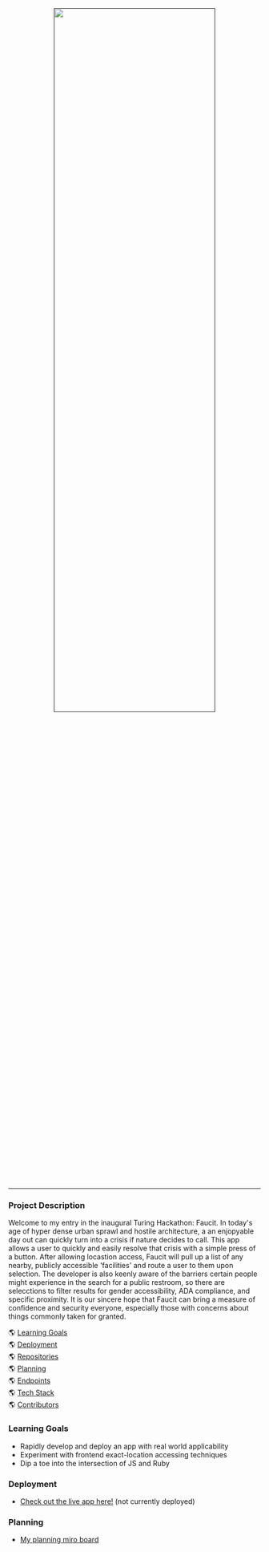 <div align="center"> 
   <a href="">
<img src="https://user-images.githubusercontent.com/106942456/221625028-e59ee009-fda9-47c2-9191-ecd8d9938ee6.png" width="80%" height="60%"></a>
</div>

---
### Project Description
   Welcome to my entry in the inaugural Turing Hackathon: Faucit. In today's age of hyper dense urban sprawl and hostile architecture, a an enjopyable day out can quickly turn into a crisis if nature decides to call. This app allows a user to quickly and easily resolve that crisis with a simple press of a button. After allowing locastion access, Faucit will pull up a list of any nearby, publicly accessible 'facilities' and route a user to them upon selection. The developer is also keenly aware of the barriers certain people might experience in the search for a public restroom, so there are selecctions to filter results for gender accessibility, ADA compliance, and specific proximity. It is our sincere hope that Faucit can bring a measure of confidence and security everyone, especially those with concerns about things commonly taken for granted.
<br>

:earth_americas: [Learning Goals](#learning-goals)
<br>
:earth_americas: [Deployment](#deployment)
<br>
:earth_americas: [Repositories](#repositories)
<br>
:earth_americas: [Planning](#planning)
<br>
:earth_americas: [Endpoints](#endpoints)
<br>
:earth_americas: [Tech Stack](#tech-stack)
<br>
:earth_americas: [Contributors](#contributors)
<br>

### Learning Goals
- Rapidly develop and deploy an app with real world applicability
- Experiment with frontend exact-location accessing techniques
- Dip a toe into the intersection of JS and Ruby


### Deployment
   * [Check out the live app here!]() (not currently deployed)

### Planning
   * [My planning miro board](https://miro.com/app/board/uXjVPijQ6Q4=/?share_link_id=945135448264)

